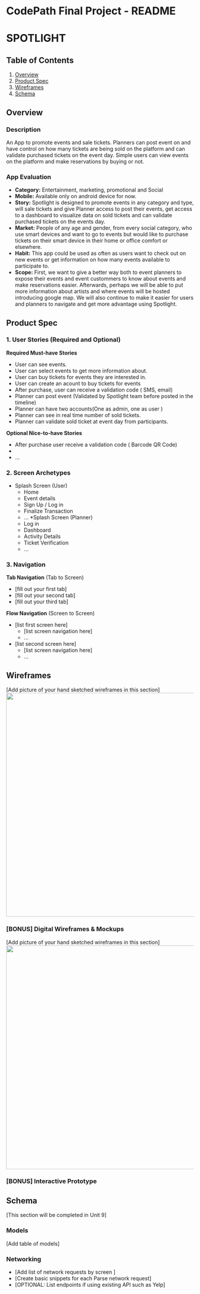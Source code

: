 CodePath Final Project - README
===

# SPOTLIGHT

## Table of Contents
1. [Overview](#Overview)
1. [Product Spec](#Product-Spec)
1. [Wireframes](#Wireframes)
2. [Schema](#Schema)

## Overview
### Description 
An App to promote events and sale tickets. Planners can post event on and have control on how many tickets are being sold on the platform and can validate purchased tickets on the event day. Simple users can view events on the platform and make reservations by buying or not.

### App Evaluation
- **Category:**
    Entertainment, marketing, promotional and Social
- **Mobile:**
    Available only on android device for now.
- **Story:**
    Spotlight is designed to promote events in any category and type, will sale tickets and give Planner access to post their events, get access to a dashboard to visualize data on sold tickets and can validate purchased tickets on the events day.
- **Market:**
    People of any age and gender, from every social category, who use smart devices and want to go to events  but would like to purchase tickets on their smart device in their home or office comfort or elsewhere.
- **Habit:** This app could be used as often as users want to check out on new events or get information on how many events  available to participate to. 
- **Scope:** First, we want to give a better way both to event planners to expose their events and event custommers to know about events and make reservations easier. Afterwards, perhaps we will be able to put more information about  artists and where events will be hosted introducing google map. We will also continue to make it easier for users and planners to navigate and get more advantage using Spotlight.

## Product Spec

### 1. User Stories (Required and Optional)

**Required Must-have Stories**

* User can see events.
* User can select events to get more information about.
* User can buy tickets for events they are interested in.
* User can create an acount to buy tickets for events
* After purchase, user can receive a validation code ( SMS, email)
* Planner can post event (Validated by Spotlight team before posted in the timeline)
*  Planner can have two accounts(One as admin, one as user )
* Planner can see in real time number of sold tickets.
* Planner can validate sold ticket at event day from participants.


**Optional Nice-to-have Stories**

* After purchase user receive a validation code ( Barcode QR Code)
* 
* ...

### 2. Screen Archetypes

* Splash Screen (User)
   * Home
   * Event details
   * Sign Up / Log in
   * Finalize Transaction
   * ...
*Splash Screen (Planner)
   * Log in
   * Dashboard
   * Activity Details
   * Ticket Verification
   * ...

### 3. Navigation

**Tab Navigation** (Tab to Screen)

* [fill out your first tab]
* [fill out your second tab]
* [fill out your third tab]

**Flow Navigation** (Screen to Screen)

* [list first screen here]
   * [list screen navigation here]
   * ...
* [list second screen here]
   * [list screen navigation here]
   * ...

## Wireframes
[Add picture of your hand sketched wireframes in this section]
<img src="https://www.figma.com/file/o6oHJX8blt3DEfXCuj1W3X/Spotlight?node-id=48%3A2" width=600>

### [BONUS] Digital Wireframes & Mockups
[Add picture of your hand sketched wireframes in this section]
<img src="https://www.figma.com/file/o6oHJX8blt3DEfXCuj1W3X/Spotlight?node-id=48%3A2" width=600>

### [BONUS] Interactive Prototype

## Schema 
[This section will be completed in Unit 9]
### Models
[Add table of models]
### Networking
- [Add list of network requests by screen ]
- [Create basic snippets for each Parse network request]
- [OPTIONAL: List endpoints if using existing API such as Yelp]
